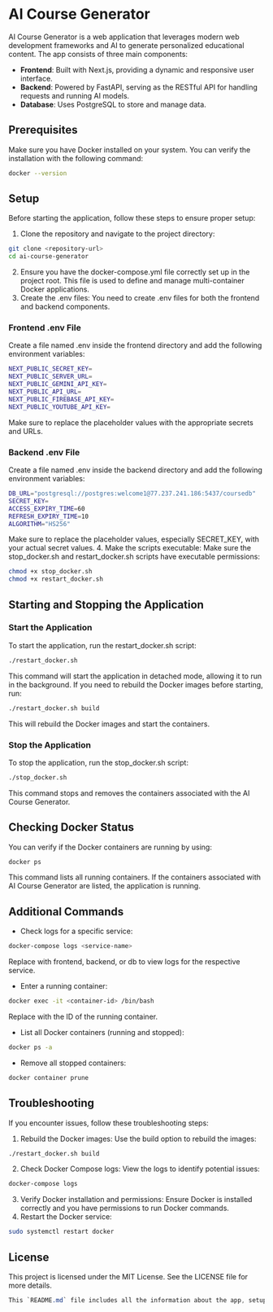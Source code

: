 # AI Course Generator

AI Course Generator is a web application that leverages modern web development frameworks and AI to generate personalized educational content. The app consists of three main components:

- **Frontend**: Built with Next.js, providing a dynamic and responsive user interface.
- **Backend**: Powered by FastAPI, serving as the RESTful API for handling requests and running AI models.
- **Database**: Uses PostgreSQL to store and manage data.

## Prerequisites

Make sure you have Docker installed on your system. You can verify the installation with the following command:

```bash
docker --version
```
## Setup
Before starting the application, follow these steps to ensure proper setup:
1. Clone the repository and navigate to the project directory:
```bash
git clone <repository-url>
cd ai-course-generator
```
2. Ensure you have the docker-compose.yml file correctly set up in the project root. This file is used to define and manage multi-container Docker applications.
3. Create the .env files:
You need to create .env files for both the frontend and backend components.
### Frontend .env File
Create a file named .env inside the frontend directory and add the following environment variables:
```bash
NEXT_PUBLIC_SECRET_KEY=
NEXT_PUBLIC_SERVER_URL=
NEXT_PUBLIC_GEMINI_API_KEY=
NEXT_PUBLIC_API_URL=
NEXT_PUBLIC_FIREBASE_API_KEY=
NEXT_PUBLIC_YOUTUBE_API_KEY=
```
Make sure to replace the placeholder values with the appropriate secrets and URLs.

### Backend .env File
Create a file named .env inside the backend directory and add the following environment variables:
```bash
DB_URL="postgresql://postgres:welcome1@77.237.241.186:5437/coursedb"
SECRET_KEY=
ACCESS_EXPIRY_TIME=60
REFRESH_EXPIRY_TIME=10
ALGORITHM="HS256"
```
Make sure to replace the placeholder values, especially SECRET_KEY, with your actual secret values.
4. Make the scripts executable:
Make sure the stop_docker.sh and restart_docker.sh scripts have executable permissions:
```bash
chmod +x stop_docker.sh
chmod +x restart_docker.sh
``` 

## Starting and Stopping the Application
### Start the Application
To start the application, run the restart_docker.sh script:
```bash
./restart_docker.sh
``` 
This command will start the application in detached mode, allowing it to run in the background. If you need to rebuild the Docker images before starting, run:
```bash
./restart_docker.sh build
``` 
This will rebuild the Docker images and start the containers.

### Stop the Application
To stop the application, run the stop_docker.sh script:
```bash
./stop_docker.sh
``` 
This command stops and removes the containers associated with the AI Course Generator.

## Checking Docker Status
You can verify if the Docker containers are running by using:
```bash
docker ps
``` 
This command lists all running containers. If the containers associated with AI Course Generator are listed, the application is running.

## Additional Commands
* Check logs for a specific service:
```bash
docker-compose logs <service-name>
```
Replace <service-name> with frontend, backend, or db to view logs for the respective service.
* Enter a running container:
```bash
docker exec -it <container-id> /bin/bash
```
Replace <container-id> with the ID of the running container.
* List all Docker containers (running and stopped):
```bash
docker ps -a
```
* Remove all stopped containers:
```bash
docker container prune
```

## Troubleshooting
If you encounter issues, follow these troubleshooting steps:
1. Rebuild the Docker images:
Use the build option to rebuild the images:
```bash
./restart_docker.sh build
```
2. Check Docker Compose logs:
View the logs to identify potential issues:
```bash
docker-compose logs
```
3. Verify Docker installation and permissions:
Ensure Docker is installed correctly and you have permissions to run Docker commands.
4. Restart the Docker service:
```bash
sudo systemctl restart docker
```

## License
This project is licensed under the MIT License. See the LICENSE file for more details.

```css
This `README.md` file includes all the information about the app, setup instructions, starting and stopping the Docker containers, additional useful commands, troubleshooting steps, and licensing details, all in one comprehensive markdown file.
```